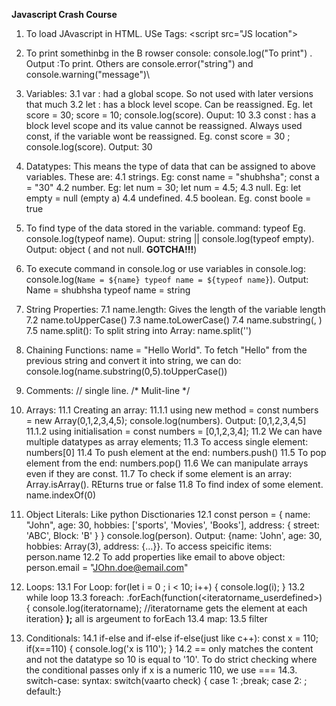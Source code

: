 **Javascript Crash Course**
1. To load JAvascript in HTML. USe Tags: \<script src="JS location"> </script>
2. To print somethinbg in the B  rowser console: console.log("To print") . Output :To print. Others are console.error("string") and console.warning("message")\
3. Variables:
   3.1 var : had a global scope. So not used with later versions that much
   3.2 let : has a block level scope. Can be reassigned. Eg. let score = 30; score = 10; console.log(score). Ouput: 10
   3.3 const : has a block level scope and its value cannot be reassigned. Always used const, if the variable wont be reassigned. Eg. const score = 30 ; console.log(score). Output: 30
4. Datatypes: This means the type of data that can be assigned to above variables. These are:
   4.1 strings. Eg: const name = "shubhsha"; const a = "30"
   4.2 number. Eg: let num = 30; let num = 4.5;
   4.3 null. Eg: let empty = null (empty a)
   4.4 undefined.
   4.5 boolean. Eg. const boole = true
5. To find type of the data stored in the variable. command: typeof <varname> Eg. console.log(typeof name). Ouput: string || console.log(typeof empty). Output: object ( and not null. **GOTCHA!!!**)
6. To execute command in console.log or use variables in console.log: console.log(`Name = ${name} typeof name = ${typeof name}`). Output: Name = shubhsha typeof name = string
7. String Properties:
      7.1 name.length: Gives the length of the variable length
      7.2 name.toUpperCase()
      7.3 name.toLowerCase()
      7.4 name.substring(<startindex>, <length of substring>)
      7.5 name.split(<delimiter>): To split string into Array: name.split('')
9. Chaining Functions:
   name = "Hello World". To fetch "Hello" from the previous string and convert it into string, we can do: console.log(name.substring(0,5).toUpperCase())
10. Comments: // single line. /* Mulit-line */
11. Arrays:
    11.1 Creating an array:
       11.1.1 using new method = const numbers = new Array(0,1,2,3,4,5); console.log(numbers). Output: [0,1,2,3,4,5]
       11.1.2 using initialisation = const numbers = [0,1,2,3,4];
    11.2 We can have multiple datatypes as array elements;
    11.3 To access single element: numbers[0]
    11.4 To push element at the end: numbers.push(<element to add>)
    11.5 To pop element   from the end: numbers.pop()
    11.6 We can manipulate arrays even if they are const.
    11.7 To check if some element is an array: Array.isArray(<varname>). REturns true or false
    11.8 To find index of some element. name.indexOf(0)

12. Object Literals: Like python Disctionaries
    12.1 const person = {
                         name: "John",
                         age: 30,
                         hobbies: ['sports', 'Movies', 'Books'],
                         address: {
                                     street: 'ABC',
                                     Block: 'B'
                                  }
                       }
       console.log(person). Output: {name: 'John', age: 30, hobbies: Array(3), address: {…}}. To access speicific items: person.name
    12.2 To add properties like email to above object: person.email = "JOhn.doe@email.com"
13. Loops:
    13.1 For Loop: for(let i = 0 ; i < 10; i++) { console.log(i); }
    13.2 while loop
    13.3 foreach: <arrayvar>.forEach(function(<iteratorname_userdefined>) { console.log(iteratorname); //iteratorname gets the element at each iteration} **);** all is argeument to forEach
    13.4 map: 
    13.5 filter
14. Conditionals:
    14.1 if-else and if-else if-else(just like c++):
          const x = 110;
          if(x==110) {
             console.log('x is 110');
          }
    14.2 == only matches the content and not the datatype so 10 is equal to '10'. To do strict checking where the conditional passes only if x is a numeric 110, we use ===
    14.3. switch-case: syntax: switch(vaarto check) { case 1: <statements>;break; case 2: <statements>; default:}

